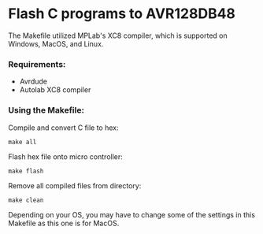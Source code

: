 # Flash C programs to AVR128DB48

The Makefile utilized MPLab's XC8 compiler, which is supported on Windows, MacOS, and Linux.

### Requirements:
 - Avrdude
 - Autolab XC8 compiler

### Using the Makefile:

Compile and convert C file to hex:

```make all```


Flash hex file onto micro controller:

```make flash```


Remove all compiled files from directory:

```make clean```


Depending on your OS, you may have to change some of the settings in this Makefile as this one is for MacOS. 
